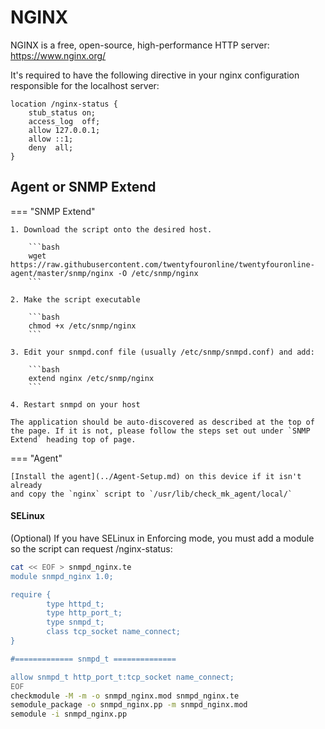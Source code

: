 # NGINX

NGINX is a free, open-source, high-performance HTTP server: <https://www.nginx.org/>

It's required to have the following directive in your nginx
configuration responsible for the localhost server:

```nginx
location /nginx-status {
    stub_status on;
    access_log  off;
    allow 127.0.0.1;
    allow ::1;
    deny  all;
}
```
## Agent or SNMP Extend

=== "SNMP Extend"

    1. Download the script onto the desired host.

        ```bash
        wget https://raw.githubusercontent.com/twentyfouronline/twentyfouronline-agent/master/snmp/nginx -O /etc/snmp/nginx
        ```

    2. Make the script executable

        ```bash
        chmod +x /etc/snmp/nginx
        ```

    3. Edit your snmpd.conf file (usually /etc/snmp/snmpd.conf) and add:

        ```bash
        extend nginx /etc/snmp/nginx
        ```

    4. Restart snmpd on your host

    The application should be auto-discovered as described at the top of
    the page. If it is not, please follow the steps set out under `SNMP
    Extend` heading top of page.

=== "Agent"

    [Install the agent](../Agent-Setup.md) on this device if it isn't already
    and copy the `nginx` script to `/usr/lib/check_mk_agent/local/`

#### SELinux

(Optional) If you have SELinux in Enforcing mode, you must add a module so the script can request /nginx-status:

```bash
cat << EOF > snmpd_nginx.te
module snmpd_nginx 1.0;

require {
        type httpd_t;
        type http_port_t;
        type snmpd_t;
        class tcp_socket name_connect;
}

#============= snmpd_t ==============

allow snmpd_t http_port_t:tcp_socket name_connect;
EOF
checkmodule -M -m -o snmpd_nginx.mod snmpd_nginx.te
semodule_package -o snmpd_nginx.pp -m snmpd_nginx.mod
semodule -i snmpd_nginx.pp
```





